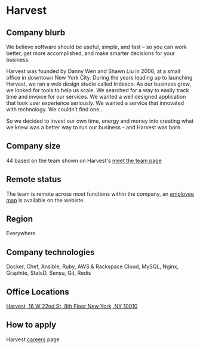 # Harvest

## Company blurb

We believe software should be useful, simple, and fast – so you can work better, get more accomplished, and make smarter decisions for your business.

Harvest was founded by Danny Wen and Shawn Liu in 2006, at a small office in downtown New York City. During the years leading up to launching Harvest, we ran a web design studio called Iridesco. As our business grew, we looked for tools to help us scale. We searched for a way to easily track time and invoice for our services. We wanted a well designed application that took user experience seriously. We wanted a service that innovated with technology. We couldn’t find one...

So we decided to invest our own time, energy and money into creating what we knew was a better way to run our business – and Harvest was born.

## Company size

44 based on the team shown on Harvest's [meet the team page](https://www.getharvest.com/about/meet-the-team)

## Remote status

The team is remote across most functions within the company, an [employee map](https://www.getharvest.com/made-on-earth) is available on the webiste.

## Region

Everywhere

## Company technologies

Docker, Chef,  Ansible, Ruby, AWS & Rackspace Cloud, MySQL, Nginx, Graphite, StatsD, Sensu, Git, Redis

## Office Locations

[Harvest, 16 W 22nd St, 8th Floor New York, NY 10010](https://www.google.com/maps/place/16+W+22nd+St,+New+York,+NY+10010/@40.7412079,-73.9934994,17z/data=!3m1!4b1!4m2!3m1!1s0x89c259a386c20bd5:0x6da26b75635d4e84?hl=en)

## How to apply

Harvest [careers](https://www.getharvest.com/careers) page
